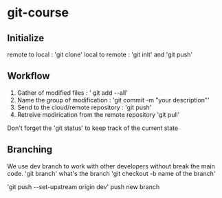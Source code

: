 # git-course

## Initialize
remote to local : 'git clone'
local to remote : 'git init' and 'git push'

## Workflow
1. Gather of modified files : ' git add --all'
2. Name the group of modification : 'git commit -m "your description"'
3. Send to the cloud/remote repository : 'git push'
4. Retreive modirication from the remote repository 'git pull'

Don't forget the 'git status' to keep track of the current state

## Branching
We use dev branch to work with other developers without break the main code.
'git branch' what's the branch
'git checkout -b name of the branch'

'git push --set-upstream origin dev' push new branch 
